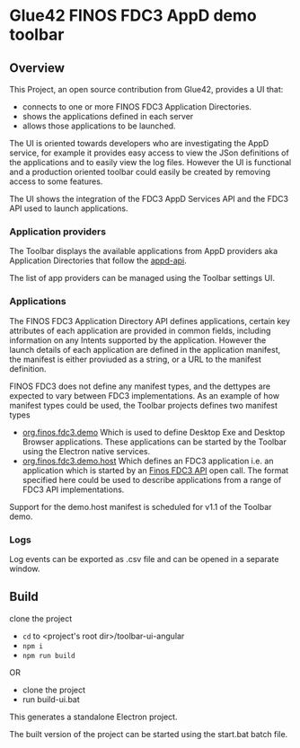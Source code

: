 # Glue42 FINOS FDC3 AppD demo toolbar

## Overview

This Project, an open source contribution from Glue42, provides a UI that:
* connects to one or more FINOS FDC3 Application Directories.
* shows the applications defined in each server
* allows those applications to be launched.

The UI is oriented towards developers who are investigating the AppD service, for example it provides easy access to view the JSon definitions of the applications and to easily view the log files. However the UI is functional and a production oriented toolbar could easily be created by removing access to some features.

The UI shows the integration of the FDC3 AppD Services API and the FDC3 API used to launch applications.


### Application providers

The Toolbar displays the available applications from AppD providers aka Application Directories that follow the [appd-api](https://github.com/FDC3/appd-api).

The list of app providers can be managed using the Toolbar settings UI.

### Applications

The FINOS FDC3 Application Directory API defines applications, certain key attributes of each application are provided in common fields, including information on any Intents supported by the application. However the launch details of each application are defined in the application manifest, the manifest is either proviuded as a string, or a URL to the manifest definition. 

FINOS FDC3 does not define any manifest types, and the dettypes are expected to vary between FDC3 implementations. As an example of how manifest types could be used, the Toolbar projects defines two manifest types
* [org.finos.fdc3.demo](./app/apps/schemas/org.finos.fdc3.demo-manifest-schema.json)
Which is used to define Desktop Exe and Desktop Browser applications. These applications can be started by the Toolbar using the Electron native services.
* [org.finos.fdc3.demo.host](./app/apps/schemas/org.finos.fdc3.demo.host-manifest-schema.json) Which defines an FDC3 application i.e. an application which is started by an [Finos FDC3 API](https://github.com/FDC3/FDC3/blob/master/src/api/interface.ts) open call. The format specified here could be used to describe applications from a range of FDC3 API implementations. 

Support for the demo.host manifest is scheduled for v1.1 of the Toolbar demo.

### Logs

Log events can be exported as .csv file and can be opened in a separate window.

## Build

clone the project
* ```cd``` to <project's root dir>/toolbar-ui-angular
* ```npm i```
* ```npm run build```

OR

* clone the project
* run build-ui.bat

This generates a standalone Electron project. 

The built version of the project can be started using the start.bat batch file.
